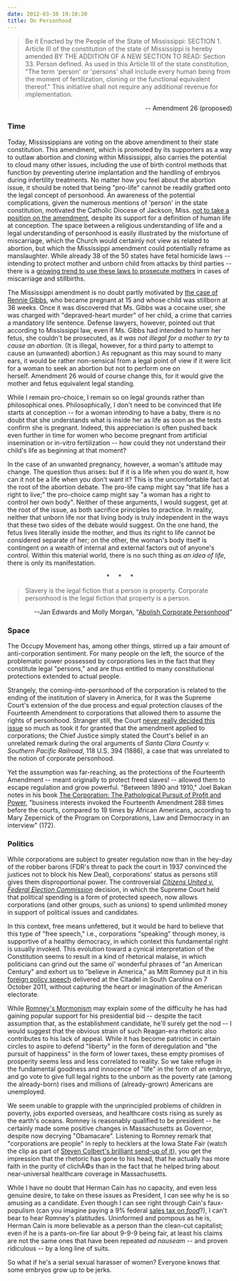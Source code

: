 ```yaml
---
date: 2012-03-30 19:10:20
title: On Personhood
---
```


<blockquote>
<p style="text-align: left;">Be it Enacted by the People of the State of Mississippi: SECTION 1. Article III of the constitution of the state of Mississippi is hereby amended BY THE ADDITION OF A NEW SECTION TO READ: Section 33. Person defined. As used in this Article III of the state constitution, "The term 'person' or 'persons' shall include every human being from the moment of fertilization, cloning or the functional equivalent thereof." This initiative shall not require any additional revenue for implementation.</p>
</blockquote>
<p style="text-align: right;">-- Amendment 26 (proposed)</p>

<h3>Time</h3>
Today, Mississippians are voting on the above amendment to their state constitution. This amendment, which is promoted by its supporters as a way to outlaw abortion and cloning within Mississippi, also carries the potential to cloud many other issues, including the use of birth control methods that function by preventing uterine implantation and the handling of embryos during infertility treatments.

<!--more-->No matter how you feel about the abortion issue, it should be noted that being "pro-life" cannot be readily grafted onto the legal concept of personhood. An awareness of the potential complications, given the numerous mentions of 'person' in the state constitution, motivated the Catholic Diocese of Jackson, Miss. <a href="http://www.catholicnewsagency.com/news/mississippi-prepares-to-vote-on-personhood-amendment/" target="_blank">not to take a position on the amendment</a>, despite its support for a definition of human life at conception. The space between a religious understanding of life and a legal understanding of personhood is easily illustrated by the misfortune of miscarriage, which the Church would certainly not view as related to abortion, but which the Mississippi amendment could potentially reframe as manslaughter. While already 38 of the 50 states have fetal homicide laws -- intending to protect mother and unborn child from attacks by third parties -- there is a <a href="http://www.guardian.co.uk/world/2011/jun/24/america-pregnant-women-murder-charges" target="_blank">growing trend to use these laws to prosecute mothers</a> in cases of miscarriage and stillbirths.

The Mississippi amendment is no doubt partly motivated by <a href="http://www.guardian.co.uk/world/2011/jun/24/america-pregnant-women-murder-charges" target="_blank">the case of Rennie Gibbs</a>, who became pregnant at 15 and whose child was stillborn at 36 weeks. Once it was discovered that Ms. Gibbs was a cocaine user, she was charged with "depraved-heart murder" of her child, a crime that carries a mandatory life sentence. Defense lawyers, however, pointed out that according to Mississippi law, even if Ms. Gibbs had intended to harm her fetus, she couldn't be prosecuted, as <em>it was not illegal for a mother to try to cause an abortion</em>. (It is illegal, however, for a third party to attempt to cause an (unwanted) abortion.) As repugnant as this may sound to many ears, it would be rather non-sensical from a legal point of view if it were licit for a woman to seek an abortion but not to perform one on herself. Amendment 26 would of course change this, for it would give the mother and fetus equivalent legal standing.

While I remain pro-choice, I remain so on legal grounds rather than philosophical ones. Philosophically, I don't need to be convinced that life starts at conception -- for a woman intending to have a baby, there is no doubt that she understands what is inside her as life as soon as the tests confirm she is pregnant. Indeed, this appreciation is often pushed back even further in time for women who become pregnant from artificial insemination or in-vitro fertilization -- how could they not understand their child's life as beginning at that moment?

In the case of an unwanted pregnancy, however, a woman's attitude may change. The question thus arises: but if it is a life when you do want it, how can it not be a life when you don't want it? This is the uncomfortable fact at the root of the abortion debate. The pro-life camp might say "that life has a right to live;" the pro-choice camp might say "a woman has a right to control her own body". Neither of these arguments, I would suggest, get at the root of the issue, as both sacrifice principles to practice. In reality, neither that unborn life nor that living body is truly independent in the ways that these two sides of the debate would suggest. On the one hand, the fetus lives literally inside the mother, and thus its right to life cannot be considered separate of her; on the other, the woman's body itself is contingent on a wealth of internal and external factors out of anyone's control. Within this material world, there is no such thing as <em>an idea of life</em>, there is only its manifestation.
<p style="text-align: center;">*     *     *</p>

<blockquote>Slavery is the legal fiction that a person is property. Corporate personhood is the legal fiction that property is a person.</blockquote>
<p style="text-align: right;">--Jan Edwards and Molly Morgan,
"<a href="http://www.greens.org/s-r/35/35-19.html" target="_blank">Abolish Corporate Personhood</a>"</p>

<h3>Space</h3>
The Occupy Movement has, among other things, stirred up a fair amount of anti-corporation sentiment. For many people on the left, the source of the problematic power possessed by corporations lies in the fact that they constitute legal "persons," and are thus entitled to many constitutional protections extended to actual people.

Strangely, the coming-into-personhood of the corporation is related to the ending of the institution of slavery in America, for it was the Supreme Court's extension of the due process and equal protection clauses of the Fourteenth Amendment to corporations that allowed them to assume the rights of personhood. Stranger still, the Court <a href="http://www.facebook.com/topic.php?uid=43811311612&amp;topic=12012" target="_blank">never really decided this issue</a> so much as took it for granted that the amendment applied to corporations; the Chief Justice simply stated the Court's belief in an unrelated remark during the oral arguments of <em>Santa Clara County v. Southern Pacific Railroad</em>, 118 U.S. 394 (1886), a case that was unrelated to the notion of corporate personhood.
<div id="Bakan"></div>
Yet the assumption was far-reaching, as the protections of the Fourteenth Amendment -- meant originally to protect freed slaves! -- allowed them to escape regulation and grow powerful. "Between 1890 and 1910," Joel Bakan notes in his book <a href="http://www.amazon.com/Corporation-Pathological-Pursuit-Profit-Power/dp/0743247469/ref=sr_1_1?s=books&amp;ie=UTF8&amp;qid=1320767240&amp;sr=1-1" target="_blank">The Corporation: The Pathological Pursuit of Profit and Power</a>, "business interests invoked the Fourteenth Amendment 288 times before the courts, compared to 19 times by African Americans, according to Mary Zepernick of the Program on Corporations, Law and Democracy in an interview" (172).
<h3>Politics</h3>
While corporations are subject to greater regulation now than in the hey-day of the robber barons (FDR's threat to pack the court in 1937 convinced the justices not to block his New Deal), corporations' status as persons still gives them disproportional power. The controversial <em><a href="http://www.scotusblog.com/case-files/cases/citizens-united-v-federal-election-commission/" target="_blank">Citizens United v. Federal Election Commission</a> </em>decision, in which the Supreme Court held that political spending is a form of protected speech, now allows corporations (and other groups, such as unions) to spend unlimited money in support of political issues and candidates.

In this context, free means unfettered, but it would be hard to believe that this type of "free speech," i.e., corporations "speaking" through money, is supportive of a healthy democracy, in which context this fundamental right is usually invoked. This evolution toward a cynical interpretation of the Constitution seems to result in a kind of rhetorical malaise, in which politicians can grind out the same ol' wonderful phrases of "an American Century" and exhort us to "believe in America," as Mitt Romney put it in his <a href="http://blogs.wsj.com/washwire/2011/10/07/text-of-mitt-romneys-speech-on-foreign-policy-at-the-citadel/" target="_blank">foreign policy speech</a> delivered at the Citadel in South Carolina on 7 October 2011, without capturing the heart or imagination of the American electorate.

While <a href="http://www.politico.com/news/stories/1011/65857.html" target="_blank">Romney's Mormonism</a> may explain some of the difficulty he has had gaining popular support for his presidential bid -- despite the tacit assumption that, as the establishment candidate, he'll surely get the nod -- I would suggest that the obvious strain of such Reagan-era rhetoric also contributes to his lack of appeal. While it has become patriotic in certain circles to aspire to defend "liberty" in the form of deregulation and "the pursuit of happiness" in the form of lower taxes, these empty promises of prosperity seems less and less correlated to reality. So we take refuge in the fundamental goodness and innocence of "life" in the form of an embryo, and go vote to give full legal rights to the unborn as the poverty rate (among the already-born) rises and millions of (already-grown) Americans are unemployed.

We seem unable to grapple with the unprincipled problems of children in poverty, jobs exported overseas, and healthcare costs rising as surely as the earth's oceans. Romney is reasonably qualified to be president -- he certainly made some positive changes in Massachusetts as Governor, despite now decrying "Obamacare". Listening to Romney remark that "corporations are people" in reply to hecklers at the Iowa State Fair (watch the clip as part of <a href="http://www.colbertnation.com/the-colbert-report-videos/394519/august-11-2011/romney-2012----corporations-are-people-" target="_blank">Steven Colbert's brilliant send-up of it</a>), you get the impression that the rhetoric has gone to his head, that he actually has more faith in the purity of clichÃ©s than in the fact that he helped bring about near-universal healthcare coverage in Massachusetts.

While I have no doubt that Herman Cain has no capacity, and even less genuine desire, to take on these issues as President, I can see why he is so amusing as a candidate. Even though I can see right through Cain's faux-populism (can you imagine paying a 9% federal <a href="http://en.wikipedia.org/wiki/Sales_taxes_in_the_United_States#Summary_table" target="_blank">sales tax on <em>food</em></a>?), I can't bear to hear Romney's platitudes. Uninformed and pompous as he is, Herman Cain is more believable as a person than the clean-cut capitalist; even if he is a pants-on-fire liar about 9-9-9 being fair, at least his claims are not the same ones that have been repeated <em>ad nauseam</em> -- and proven ridiculous -- by a long line of suits.

So what if he's a serial sexual harasser of women? Everyone knows that some embryos grow up to be jerks.
